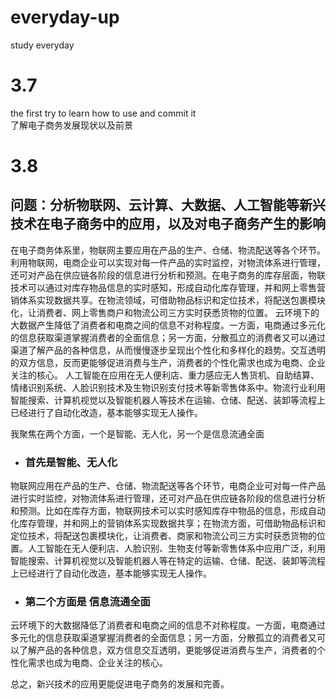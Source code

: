 # everyday-up
study everyday

# 3.7
  the first try to learn how to use and commit it  
  了解电子商务发展现状以及前景

# 3.8
## 问题：分析物联网、云计算、大数据、人工智能等新兴技术在电子商务中的应用，以及对电子商务产生的影响

在电子商务体系里，物联网主要应用在产品的生产、仓储、物流配送等各个环节。利用物联网，电商企业可以实现对每一件产品的实时监控，对物流体系进行管理，还可对产品在供应链各阶段的信息进行分析和预测。在电子商务的库存层面，物联技术可以通过对库存物品信息的实时感知，形成自动化库存管理，并和网上零售营销体系实现数据共享。在物流领域，可借助物品标识和定位技术，将配送包裹模块化，让消费者、网上零售商户和物流公司三方实时获悉货物的位置。 云环境下的大数据产生降低了消费者和电商之间的信息不对称程度。一方面，电商通过多元化的信息获取渠道掌握消费者的全面信息；另一方面，分散孤立的消费者又可以通过渠道了解产品的各种信息，从而慢慢逐步呈现出个性化和多样化的趋势。交互透明的双方信息，反而更能够促进消费与生产，消费者的个性化需求也成为电商、企业关注的核心。 人工智能在应用在无人便利店、重力感应无人售货机、自助结算、情绪识别系统、人脸识别技术及生物识别支付技术等新零售体系中。物流行业利用智能搜索、计算机视觉以及智能机器人等技术在运输、仓储、配送、装卸等流程上已经进行了自动化改造，基本能够实现无人操作。

我聚焦在两个方面，一个是智能、无人化，另一个是信息流通全面  
* ### 首先是智能、无人化  
物联网应用在产品的生产、仓储、物流配送等各个环节，电商企业可对每一件产品进行实时监控，对物流体系进行管理，还可对产品在供应链各阶段的信息进行分析和预测。比如在库存方面，物联网技术可以实时感知库存中物品的信息，形成自动化库存管理，并和网上的营销体系实现数据共享；在物流方面，可借助物品标识和定位技术，将配送包裹模块化，让消费者、商家和物流公司三方实时获悉货物的位置。人工智能在无人便利店、人脸识别、生物支付等新零售体系中应用广泛，利用智能搜索、计算机视觉以及智能机器人等在特定的运输、仓储、配送、装卸等流程上已经进行了自动化改造，基本能够实现无人操作。

* ### 第二个方面是 信息流通全面  
云环境下的大数据降低了消费者和电商之间的信息不对称程度。一方面，电商通过多元化的信息获取渠道掌握消费者的全面信息；另一方面，分散孤立的消费者又可以了解产品的各种信息，双方信息交互透明，更能够促进消费与生产，消费者的个性化需求也成为电商、企业关注的核心。 

总之，新兴技术的应用更能促进电子商务的发展和完善。
